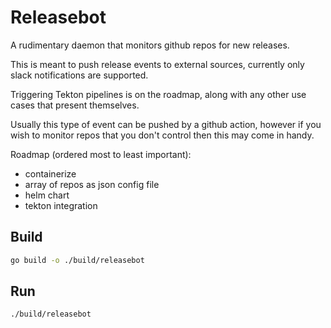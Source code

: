# Releasebot

A rudimentary daemon that monitors github repos for new releases. 

This is meant to push release events to external sources, currently only slack notifications are supported.

Triggering Tekton pipelines is on the roadmap, along with any other use cases that present themselves.

Usually this type of event can be pushed by a github action, however if you wish to monitor repos that you don't control then this may come in handy.

Roadmap (ordered most to least important):
- containerize
- array of repos as json config file 
- helm chart
- tekton integration

## Build

```bash
go build -o ./build/releasebot
```

## Run

```bash
./build/releasebot
```

